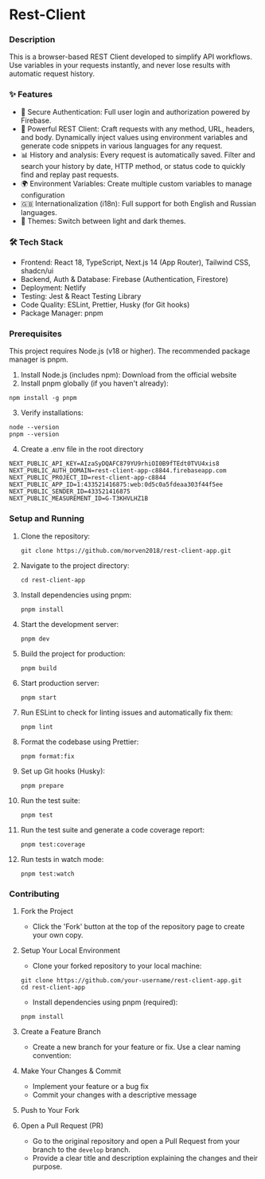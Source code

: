 # Rest-Client

### Description

This is a browser-based REST Client developed to simplify API workflows. Use variables in your requests instantly, and never lose results with automatic request history.

### ✨ Features

- 🔐 Secure Authentication: Full user login and authorization powered by Firebase.
- 🚀 Powerful REST Client: Craft requests with any method, URL, headers, and body. Dynamically inject values using environment variables and generate code snippets in various languages for any request.
- 📊 History and analysis: Every request is automatically saved. Filter and search your history by date, HTTP method, or status code to quickly find and replay past requests.
- 🌍 Environment Variables: Create multiple custom variables to manage configuration
- 🇬🇧 Internationalization (i18n): Full support for both English and Russian languages.
- 🌙 Themes: Switch between light and dark themes.

### 🛠️ Tech Stack

- Frontend: React 18, TypeScript, Next.js 14 (App Router), Tailwind CSS, shadcn/ui
- Backend, Auth & Database: Firebase (Authentication, Firestore)
- Deployment: Netlify
- Testing: Jest & React Testing Library
- Code Quality: ESLint, Prettier, Husky (for Git hooks)
- Package Manager: pnpm

### Prerequisites

This project requires Node.js (v18 or higher). The recommended package manager is pnpm.

1. Install Node.js (includes npm): Download from the official website
2. Install pnpm globally (if you haven't already):

```
npm install -g pnpm
```

3. Verify installations:

```
node --version
pnpm --version
```

4. Create a .env file in the root directory

```
NEXT_PUBLIC_API_KEY=AIzaSyDQAFC879YU9rhiOI0B9fTEdt0TVU4xis8
NEXT_PUBLIC_AUTH_DOMAIN=rest-client-app-c8844.firebaseapp.com
NEXT_PUBLIC_PROJECT_ID=rest-client-app-c8844
NEXT_PUBLIC_APP_ID=1:433521416875:web:0d5c0a5fdeaa303f44f5ee
NEXT_PUBLIC_SENDER_ID=433521416875
NEXT_PUBLIC_MEASUREMENT_ID=G-T3KHVLHZ1B
```

### Setup and Running

1. Clone the repository:
   ```
   git clone https://github.com/morven2018/rest-client-app.git
   ```
2. Navigate to the project directory:

   ```
   cd rest-client-app
   ```

3. Install dependencies using pnpm:

   ```
   pnpm install
   ```

4. Start the development server:
   ```
   pnpm dev
   ```
5. Build the project for production:
   ```
   pnpm build
   ```
6. Start production server:
   ```
   pnpm start
   ```
7. Run ESLint to check for linting issues and automatically fix them:
   ```
   pnpm lint
   ```
8. Format the codebase using Prettier:
   ```
   pnpm format:fix
   ```
9. Set up Git hooks (Husky):
   ```
   pnpm prepare
   ```
10. Run the test suite:
    ```
    pnpm test
    ```
11. Run the test suite and generate a code coverage report:
    ```
    pnpm test:coverage
    ```
12. Run tests in watch mode:
    ```
    pnpm test:watch
    ```

### Contributing

1. Fork the Project
   - Click the 'Fork' button at the top of the repository page to create your own copy.
2. Setup Your Local Environment
   - Clone your forked repository to your local machine:

   ```
   git clone https://github.com/your-username/rest-client-app.git
   cd rest-client-app
   ```

   - Install dependencies using pnpm (required):

   ```
   pnpm install
   ```

3. Create a Feature Branch
   - Create a new branch for your feature or fix. Use a clear naming convention:
4. Make Your Changes & Commit
   - Implement your feature or a bug fix
   - Commit your changes with a descriptive message
5. Push to Your Fork
6. Open a Pull Request (PR)
   - Go to the original repository and open a Pull Request from your branch to the `develop` branch.
   - Provide a clear title and description explaining the changes and their purpose.

